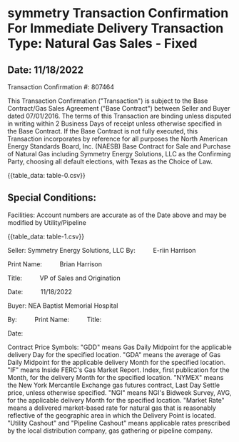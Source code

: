 # symmetry Transaction Confirmation For Immediate Delivery Transaction Type: Natural Gas Sales - Fixed 

## Date: 11/18/2022

Transaction Confirmation \#: 807464

This Transaction Confirmation ("Transaction") is subject to the Base Contract/Gas Sales Agreement ("Base Contract") between Seller and Buyer dated 07/01/2016. The terms of this Transaction are binding unless disputed in writing within 2 Business Days of receipt unless otherwise specified in the Base Contract. If the Base Contract is not fully executed, this Transaction incorporates by reference for all purposes the North American Energy Standards Board, Inc. (NAESB) Base Contract for Sale and Purchase of Natural Gas including Symmetry Energy Solutions, LLC as the Confirming Party, choosing all default elections, with Texas as the Choice of Law.

{{table_data: table-0.csv}}

## Special Conditions:

Facilities:
Account numbers are accurate as of the Date above and may be modified by Utility/Pipeline

{{table_data: table-1.csv}}

Seller: Symmetry Energy Solutions, LLC
By: $\qquad$ E-riin Harrison

Print Name: $\qquad$ Brian Harrison

Title: $\qquad$ VP of Sales and Origination

Date: $\qquad$ 11/18/2022

Buyer: NEA Baptist Memorial Hospital

By: $\qquad$
Print Name: $\qquad$
Title: $\qquad$

Date: $\qquad$

Contract Price Symbols: "GDD" means Gas Daily Midpoint for the applicable delivery Day for the specified location. "GDA" means the average of Gas Daily Midpoint for the applicable delivery Month for the specified location. "IF" means Inside FERC's Gas Market Report. Index, first publication for the Month, for the delivery Month for the specified location. "NYMEX" means the New York Mercantile Exchange gas futures contract, Last Day Settle price, unless otherwise specified. "NGI" means NGI's Bidweek Survey, AVG, for the applicable delivery Month for the specified location. "Market Rate" means a delivered market-based rate for natural gas that is reasonably reflective of the geographic area in which the Delivery Point is located. "Utility Cashout" and "Pipeline Cashout" means applicable rates prescribed by the local distribution company, gas gathering or pipeline company.
